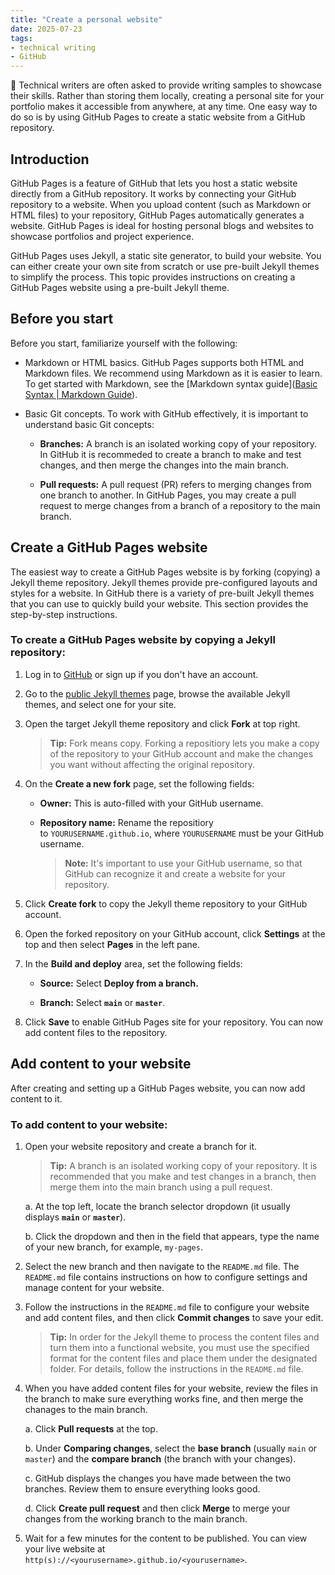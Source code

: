 ```yaml
---
title: "Create a personal website"
date: 2025-07-23
tags: 
- technical writing
- GitHub
---
```


📑
Technical writers are often asked to provide writing samples to showcase their skills. Rather than storing them locally, creating a personal site for your portfolio makes it accessible from anywhere, at any time. One easy way to do so is by using GitHub Pages to create a static website from a GitHub repository. 

## Introduction

GitHub Pages is a feature of GitHub that lets you host a static website directly from a GitHub repository. It works by connecting your GitHub repository to a website. When you upload content (such as Markdown or HTML files) to your repository, GitHub Pages automatically generates a website. GitHub Pages is ideal for hosting personal blogs and websites to showcase portfolios and project experience. 

GitHub Pages uses Jekyll, a static site generator, to build your website. You can either create your own site from scratch or use pre-built Jekyll themes to simplify the process. This topic provides instructions on creating a GitHub Pages website using a pre-built Jekyll theme.

## Before you start

Before you start, familiarize yourself with the following:

- Markdown or HTML basics. GitHub Pages supports both HTML and Markdown files. We recommend using Markdown as it is easier to learn. To get started with Markdown, see the [Markdown syntax guide]([Basic Syntax | Markdown Guide](https://www.markdownguide.org/basic-syntax/)).

- Basic Git concepts. To work with GitHub effectively, it is important to understand basic Git concepts:
  
  - **Branches:** A branch is an isolated working copy of your repository. In GitHub it is recommeded to create a branch to make and test changes, and then merge the changes into the main branch.
  
  - **Pull requests:** A pull request (PR) refers to merging changes from one branch to another. In GitHub Pages, you may create a pull request to merge changes from a branch of a repository to the main branch.

## Create a GitHub Pages website

The easiest way to create a GitHub Pages website is by forking (copying) a Jekyll theme repository. Jekyll themes provide pre-configured layouts and styles for a website. In GitHub there is a variety of pre-built Jekyll themes that you can use to quickly build your website. This section provides the step-by-step instructions.

### To create a GitHub Pages website by copying a Jekyll repository:

1. Log in to [GitHub](https://github.com/) or sign up if you don't have an account.

2. Go to the [public Jekyll themes](https://github.com/topics/jekyll-theme) page, browse the available Jekyll themes, and select one for your site.

3. Open the target Jekyll theme repository and click **Fork** at top right. 
   
   > **Tip:** Fork means copy. Forking a repositiory lets you make a copy of the repository to your GitHub account and make the changes you want without affecting the original repository. 

4. On the **Create a new fork** page, set the following fields:
   
   - **Owner:** This is auto-filled with your GitHub username.
   
   - **Repository name:** Rename the repositiory to `YOURUSERNAME.github.io`, where `YOURUSERNAME` must be your GitHub username.  
     
     > **Note:** It's important to use your GitHub username, so that GitHub can recognize it and create a website for your repository.

5. Click **Create fork** to copy the Jekyll theme repository to your GitHub account.

6. Open the forked repository on your GitHub account, click **Settings** at the top and then select **Pages** in the left pane. 

7. In the **Build and deploy** area, set the following fields:
   
   - **Source:** Select **Deploy from a branch.**
   
   - **Branch:** Select **`main`** or **`master`**. 

8. Click **Save** to enable GitHub Pages site for your repository. You can now add content files to the repository. 

## Add content to your website

After creating and setting up a GitHub Pages website, you can now add content to it. 

### To add content to your website:

1. Open your website repository and create a branch for it. 
   
   > **Tip:** A branch is an isolated working copy of your repository. It is recommended that you make and test changes in a branch, then merge them into the main branch using a pull request.
   
   a. At the top left, locate the branch selector dropdown (it usually displays **`main`** or **`master`**).
   
   b. Click the dropdown and then in the field that appears, type the name of your new branch, for example, `my-pages`. 

2. Select the new branch and then navigate to the `README.md` file. The `README.md` file contains instructions on how to configure settings and manage content for your website. 

3. Follow the instructions in the `README.md` file to configure your website and add content files, and then click **Commit changes** to save your edit. 
   
   > **Tip:** In order for the Jekyll theme to process the content files and turn them into a functional website, you must use the specified format for the content files and place them under the designated folder. For details, follow the instructions in the `README.md` file.

4. When you have added content files for your website, review the files in the branch to make sure everything works fine, and then merge the chanages to the main branch.
   
   a. Click **Pull requests** at the top.
   
   b. Under **Comparing changes**, select the **base branch** (usually `main` or `master`) and the **compare branch** (the branch with your changes).
   
   c. GitHub displays the changes you have made between the two branches. Review them to ensure everything looks good.
   
   d. Click **Create pull request** and then click **Merge** to merge your changes from the working branch to the main branch. 

5. Wait for a few minutes for the content to be published. You can view your live website at `http(s)://<yourusername>.github.io/<yourusername>`.
